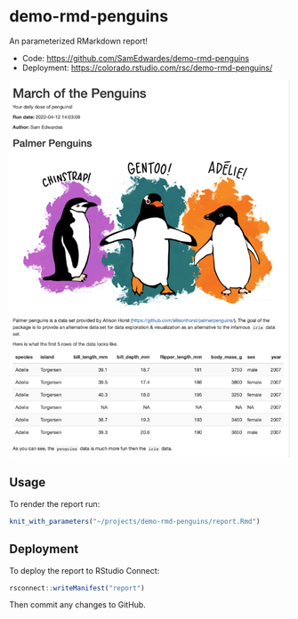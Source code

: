 # demo-rmd-penguins

An parameterized RMarkdown report!

- Code: <https://github.com/SamEdwardes/demo-rmd-penguins>
- Deployment: <https://colorado.rstudio.com/rsc/demo-rmd-penguins/>

![](report/imgs/report-screenshot.png)

## Usage

To render the report run:

```r
knit_with_parameters("~/projects/demo-rmd-penguins/report.Rmd")
```

## Deployment

To deploy the report to RStudio Connect:

```r
rsconnect::writeManifest("report")
```

Then commit any changes to GitHub.
